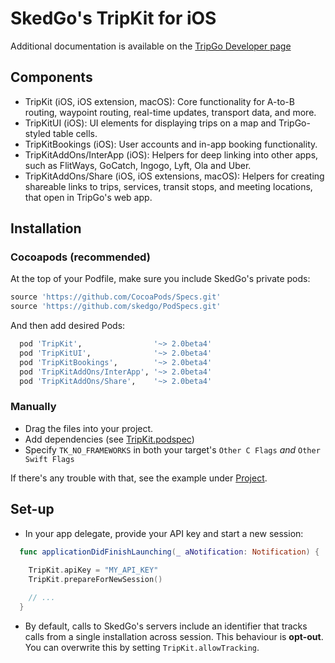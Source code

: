 # SkedGo's TripKit for iOS

Additional documentation is available on the [TripGo Developer page](http://skedgo.github.io/tripgo-api/site/)

## Components

- TripKit (iOS, iOS extension, macOS): Core functionality for A-to-B routing, waypoint routing, real-time updates, transport data, and more.
- TripKitUI (iOS): UI elements for displaying trips on a map and TripGo-styled table cells.
- TripKitBookings (iOS): User accounts and in-app booking functionality.
- TripKitAddOns/InterApp (iOS): Helpers for deep linking into other apps, such as FlitWays, GoCatch, Ingogo, Lyft, Ola and Uber.
- TripKitAddOns/Share (iOS, iOS extensions, macOS): Helpers for creating shareable links to trips, services, transit stops, and meeting locations, that open in TripGo's web app.

## Installation

### Cocoapods (recommended)

At the top of your Podfile, make sure you include SkedGo's private pods:

```ruby
source 'https://github.com/CocoaPods/Specs.git'
source 'https://github.com/skedgo/PodSpecs.git'
```

And then add desired Pods:

```ruby
  pod 'TripKit',                '~> 2.0beta4'
  pod 'TripKitUI',              '~> 2.0beta4'
  pod 'TripKitBookings',        '~> 2.0beta4'
  pod 'TripKitAddOns/InterApp', '~> 2.0beta4'
  pod 'TripKitAddOns/Share',    '~> 2.0beta4'
```

### Manually

- Drag the files into your project.
- Add dependencies (see [TripKit.podspec](TripKit.podspec))
- Specify `TK_NO_FRAMEWORKS` in both your target's `Other C Flags` *and* `Other Swift Flags`

If there's any trouble with that, see the example under [Project](Project).

## Set-up

- In your app delegate, provide your API key and start a new session:

```swift
  func applicationDidFinishLaunching(_ aNotification: Notification) {
    
    TripKit.apiKey = "MY_API_KEY"
    TripKit.prepareForNewSession()

    // ...
  }
```

- By default, calls to SkedGo's servers include an identifier that tracks calls from a single installation across session. This behaviour is **opt-out**. You can overwrite this by setting `TripKit.allowTracking`.
